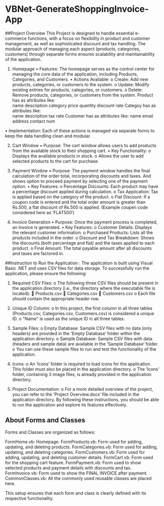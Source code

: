 # VBNet-GenerateShoppingInvoice-App

##Project Overview
This Project is designed to handle essential e-commerce functions, with a focus on flexibility in product and customer management, as well as sophisticated discount and tax handling. The modular approach of managing each aspect (products, categories, customers) through separate forms ensures scalability and maintainability of the application.

1. Homepage
•	Features: The homepage serves as the control center for managing the core data of the application, including Products, Categories, and Customers.
•	Actions Available:
o	Create: Add new products, categories, or customers to the system.
o	Update: Modify existing entries for products, categories, or customers.
o	Delete: Remove products, categories, or customers from the system.
        Product has as attributes like:  
                name	description	category	price	quantity	discount rate
        Categoy has as attributes like:  
                name	description	tax rate
        Customer has as attributes like: 
                name	email	address	contact num

•	Implementation: Each of these actions is managed via separate forms to keep the data handling clean and modular.

2. Cart Window
•	Purpose: The cart window allows users to add products from the available stock to their shopping cart.
•	Key Functionality:
o	Displays the available products in stock.
o	Allows the user to add selected products to the cart for purchase.

3. Payment Window
•	Purpose: The payment window handles the final calculation of the order total, incorporating discounts and taxes. And shows option to proceed payment by selecting one of the payment option.
•	Key Features:
o	Percentage Discounts: Each product may have a percentage discount applied during calculation.
o	Tax Application: Tax is applied based on the category of the product.
o	Flat Discount: If a coupon code is entered and the total order amount is greater than Rs.500, a flat discount of Rs.500 is applied.
(Example coupen code considered here as ‘FLAT500‘)

4. Invoice Generation
•	Purpose: Once the payment process is completed, an invoice is generated.
•	Key Features:
o	Customer Details: Displays the relevant customer information.
o	Purchased Products: Lists all the products included in the order.
o	Discount and Tax Breakdown: Shows the discounts (both percentage and flat) and the taxes applied to each product.
o	Final Amount: The total payable amount after all discounts and taxes are factored in.





##Instruction to Run the Application :
The application is built using Visual Basic .NET and uses CSV files for data storage. To successfully run the application, please ensure the following:
1.	Required CSV Files:
o	The following three CSV files should be present in the application directory (i.e., the directory where the executable file is located):
	Products.csv
	Categories.csv
	Customers.csv
o	Each file should contain the appropriate header row.

2.	Unique ID Column:
o	In this project, the first column in all three tables (Products.csv, Categories.csv, Customers.csv) is considered a unique ID.
o	"Name" is used as the unique ID in all three tables.

3.	Sample Files:
o	Empty Database: Sample CSV files with no data (only headers) are provided in the ‘Empty Database’ folder within the application directory.
o	Sample Database: Sample CSV files with data (headers and sample data) are available in the ‘Sample Database’ folder.
o	You can use these sample files to run and test the functionality of the application.

4.	Icons:
o	An ‘Icons’ folder is required to load icons for the application. This folder must also be placed in the application directory.
o	The ‘Icons’ folder, containing 3 image files, is already provided in the application directory.
6.	Project Documentation:
o	For a more detailed overview of the project, you can refer to the ‘Project Overview.docx’ file included in the application directory.
By following these instructions, you should be able to run the application and explore its features effectively.



## About Forms and Classes

Forms and Classes are organized as follows:

FormHome.vb: Homepage.
FormProducts.vb: Form used for adding, updating, and deleting products.
FormCategories.vb: Form used for adding, updating, and deleting categories.
FormCustomers.vb: Form used for adding, updating, and deleting customer details.
FormCart.vb: Form used for the shopping cart feature.
FormPayment.vb: Form used to show selected products and payment details with discounts and tax.
FormInvoice.vb: Form used to show the FINAL INVOICE after payment.
CommonClasses.vb: All the commonly used reusable classes are placed here.

This setup ensures that each form and class is clearly defined with its respective functionality.

